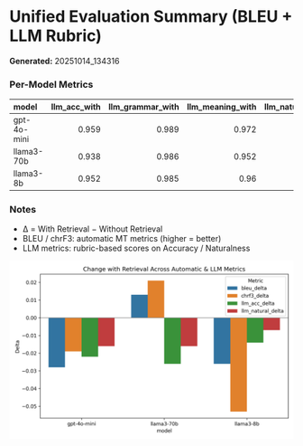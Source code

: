 # Unified Evaluation Summary (BLEU + LLM Rubric)

**Generated:** 20251014_134316

### Per-Model Metrics

| model       |   llm_acc_with |   llm_grammar_with |   llm_meaning_with |   llm_natural_with |   confidence_with |   llm_acc_without |   llm_grammar_without |   llm_meaning_without |   llm_natural_without |   confidence_without |   llm_acc_delta |   llm_grammar_delta |   llm_meaning_delta |   llm_natural_delta |   bleu_with |   bleu_without |   bleu_delta |   chrf3_with |   chrf3_without |   chrf3_delta |
|:------------|---------------:|-------------------:|-------------------:|-------------------:|------------------:|------------------:|----------------------:|----------------------:|----------------------:|---------------------:|----------------:|--------------------:|--------------------:|--------------------:|------------:|---------------:|-------------:|-------------:|----------------:|--------------:|
| gpt-4o-mini |          0.959 |              0.989 |              0.972 |              0.933 |             0.779 |             0.981 |                 0.998 |                 0.988 |                 0.949 |                0.8   |          -0.022 |              -0.009 |              -0.016 |              -0.016 |       0.511 |          0.539 |       -0.028 |        0.802 |           0.821 |        -0.019 |
| llama3-70b  |          0.938 |              0.986 |              0.952 |              0.922 |             0.769 |             0.964 |                 0.994 |                 0.978 |                 0.938 |                0.766 |          -0.026 |              -0.008 |              -0.026 |              -0.016 |       0.525 |          0.512 |        0.013 |        0.772 |           0.751 |         0.021 |
| llama3-8b   |          0.952 |              0.985 |              0.96  |              0.913 |             0.589 |             0.966 |                 0.985 |                 0.98  |                 0.92  |                0.617 |          -0.014 |               0     |              -0.02  |              -0.007 |       0.212 |          0.238 |       -0.026 |        0.482 |           0.535 |        -0.053 |

### Notes
- Δ = With Retrieval − Without Retrieval
- BLEU / chrF3: automatic MT metrics (higher = better)
- LLM metrics: rubric-based scores on Accuracy / Naturalness

![Change with Retrieval](mt_eval_unified_summary_20251014_134316.png)
